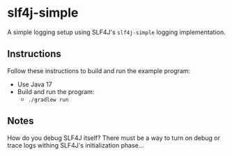 # slf4j-simple

A simple logging setup using SLF4J's `slf4j-simple` logging implementation.

## Instructions

Follow these instructions to build and run the example program:

* Use Java 17
* Build and run the program:
  * `./gradlew run`

## Notes

How do you debug SLF4J itself? There must be a way to turn on debug or trace logs withing SLF4J's initialization
phase...
